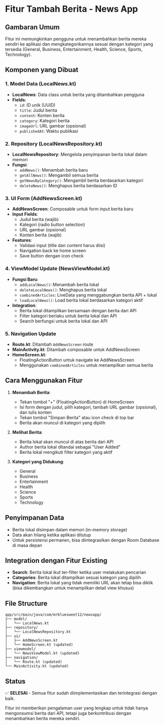 # Fitur Tambah Berita - News App

## Gambaran Umum

Fitur ini memungkinkan pengguna untuk menambahkan berita mereka sendiri ke aplikasi dan mengkategorikannya sesuai dengan kategori yang tersedia (General, Business, Entertainment, Health, Science, Sports, Technology).

## Komponen yang Dibuat

### 1. Model Data (LocalNews.kt)

- **LocalNews**: Data class untuk berita yang ditambahkan pengguna
- **Fields**:
  - `id`: ID unik (UUID)
  - `title`: Judul berita
  - `content`: Konten berita
  - `category`: Kategori berita
  - `imageUrl`: URL gambar (opsional)
  - `publishedAt`: Waktu publikasi

### 2. Repository (LocalNewsRepository.kt)

- **LocalNewsRepository**: Mengelola penyimpanan berita lokal dalam memori
- **Fungsi**:
  - `addNews()`: Menambah berita baru
  - `getAllNews()`: Mengambil semua berita
  - `getNewsByCategory()`: Mengambil berita berdasarkan kategori
  - `deleteNews()`: Menghapus berita berdasarkan ID

### 3. UI Form (AddNewsScreen.kt)

- **AddNewsScreen**: Composable untuk form input berita baru
- **Input Fields**:
  - Judul berita (wajib)
  - Kategori (radio button selection)
  - URL gambar (opsional)
  - Konten berita (wajib)
- **Features**:
  - Validasi input (title dan content harus diisi)
  - Navigation back ke home screen
  - Save button dengan icon check

### 4. ViewModel Update (NewsViewModel.kt)

- **Fungsi Baru**:
  - `addLocalNews()`: Menambah berita lokal
  - `deleteLocalNews()`: Menghapus berita lokal
  - `combinedArticles`: LiveData yang menggabungkan berita API + lokal
  - `loadLocalNews()`: Load berita lokal berdasarkan kategori aktif
- **Integration**:
  - Berita lokal ditampilkan bersamaan dengan berita dari API
  - Filter kategori berlaku untuk berita lokal dan API
  - Search berfungsi untuk berita lokal dan API

### 5. Navigation Update

- **Route.kt**: Ditambah `AddNewsScreen` route
- **MainActivity.kt**: Ditambah composable untuk AddNewsScreen
- **HomeScreen.kt**:
  - FloatingActionButton untuk navigate ke AddNewsScreen
  - Menggunakan `combinedArticles` untuk menampilkan semua berita

## Cara Menggunakan Fitur

1. **Menambah Berita**:

   - Tekan tombol "+" (FloatingActionButton) di HomeScreen
   - Isi form dengan judul, pilih kategori, tambah URL gambar (opsional), dan tulis konten
   - Tekan tombol "Simpan Berita" atau icon check di top bar
   - Berita akan muncul di kategori yang dipilih

2. **Melihat Berita**:

   - Berita lokal akan muncul di atas berita dari API
   - Author berita lokal ditandai sebagai "User Added"
   - Berita lokal mengikuti filter kategori yang aktif

3. **Kategori yang Didukung**:
   - General
   - Business
   - Entertainment
   - Health
   - Science
   - Sports
   - Technology

## Penyimpanan Data

- Berita lokal disimpan dalam memori (in-memory storage)
- Data akan hilang ketika aplikasi ditutup
- Untuk persistensi permanen, bisa diintegrasikan dengan Room Database di masa depan

## Integration dengan Fitur Existing

- **Search**: Berita lokal ikut ter-filter ketika user melakukan pencarian
- **Categories**: Berita lokal ditampilkan sesuai kategori yang dipilih
- **Navigation**: Berita lokal yang tidak memiliki URL akan tetap bisa diklik (bisa dikembangkan untuk menampilkan detail view khusus)

## File Structure

```
app/src/main/java/com/mrbluesweet12/newsapp/
├── model/
│   └── LocalNews.kt
├── repository/
│   └── LocalNewsRepository.kt
├── ui/
│   ├── AddNewsScreen.kt
│   └── HomeScreen.kt (updated)
├── viewmodel/
│   └── NewsViewModel.kt (updated)
├── navigation/
│   └── Route.kt (updated)
└── MainActivity.kt (updated)
```

## Status

✅ **SELESAI** - Semua fitur sudah diimplementasikan dan terintegrasi dengan baik.

Fitur ini memberikan pengalaman user yang lengkap untuk tidak hanya mengonsumsi berita dari API, tetapi juga berkontribusi dengan menambahkan berita mereka sendiri.
